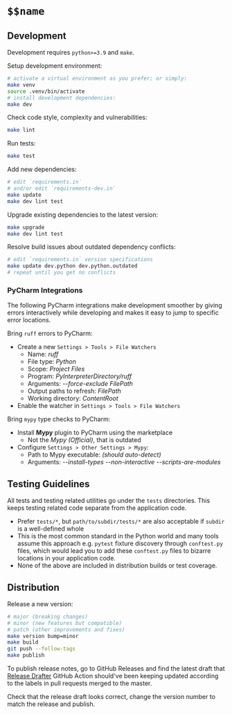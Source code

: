 # `$$name`

## Development

Development requires `python>=3.9` and `make`.

Setup development environment:

```bash
# activate a virtual environment as you prefer; or simply:
make venv
source .venv/bin/activate
# install development dependencies:
make dev
```

Check code style, complexity and vulnerabilities:

```bash
make lint
```

Run tests:

```bash
make test
```

Add new dependencies:

```bash
# edit `requirements.in`
# and/or edit `requirements-dev.in`
make update
make dev lint test
```

Upgrade existing dependencies to the latest version:

```bash
make upgrade
make dev lint test
```

Resolve build issues about outdated dependency conflicts:

```bash
# edit `requirements.in` version specifications
make update dev.python dev.python.outdated
# repeat until you get no conflicts
```

### PyCharm Integrations

The following PyCharm integrations make development smoother by giving errors
interactively while developing and makes it easy to jump to specific error locations.

Bring `ruff` errors to PyCharm:

* Create a new `Settings > Tools > File Watchers`
  * Name: *ruff*
  * File type: *Python*
  * Scope: *Project Files*
  * Program: *$PyInterpreterDirectory$/ruff*
  * Arguments: *--force-exclude $FilePath$*
  * Output paths to refresh: *$FilePath$*
  * Working directory: *$ContentRoot$*
* Enable the watcher in `Settings > Tools > File Watchers`

Bring `mypy` type checks to PyCharm:

* Install **Mypy** plugin to PyCharm using the marketplace
  * Not the *Mypy (Official)*, that is outdated
* Configure `Settings > Other Settings > Mypy`:
  * Path to Mypy executable: *(should auto-detect)*
  * Arguments: *--install-types --non-interactive --scripts-are-modules*

## Testing Guidelines

All tests and testing related utilities go under the `tests` directories.
This keeps testing related code separate from the application code.

* Prefer `tests/*`,
  but `path/to/subdir/tests/*` are also acceptable if `subdir` is a well-defined whole
* This is the most common standard in the Python world and many tools assume
  this approach e.g. `pytest` fixture discovery through `conftest.py` files,
  which would lead you to add these `conftest.py` files to bizarre locations
  in your application code.
* None of the above are included in distribution builds or test coverage.

## Distribution

Release a new version:

```bash
# major (breaking changes)
# minor (new features but compatible)
# patch (other improvements and fixes)
make version bump=minor
make build
git push --follow-tags
make publish
```

To publish release notes, go to GitHub Releases and find the latest draft that
[Release Drafter](https://github.com/release-drafter/release-drafter) GitHub Action
should've been keeping updated according to the labels in pull requests merged to the master.

Check that the release draft looks correct,
change the version number to match the release and publish.
